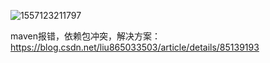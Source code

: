 ![1557123211797](C:\Users\Administrator\AppData\Roaming\Typora\typora-user-images\1557123211797.png)

maven报错，依赖包冲突，解决方案：https://blog.csdn.net/liu865033503/article/details/85139193


